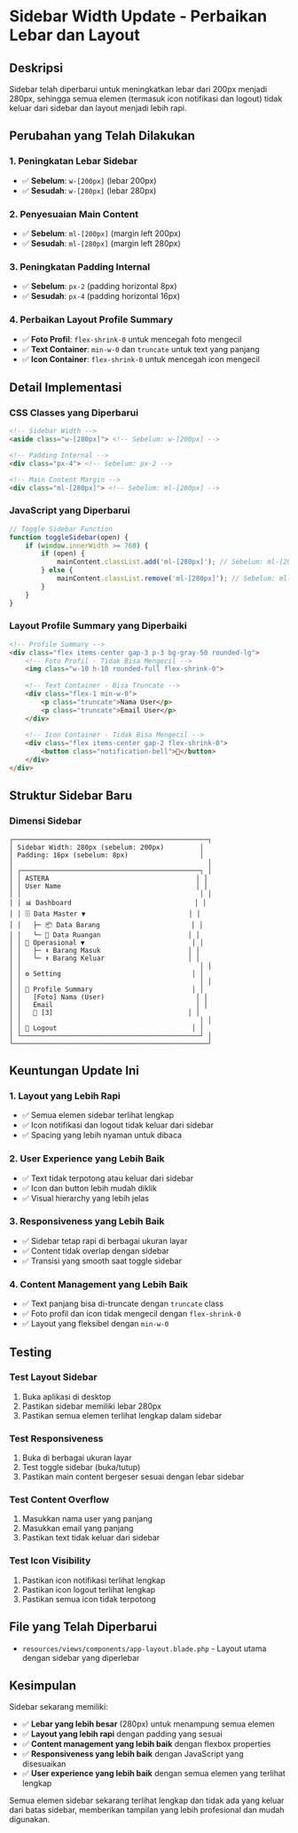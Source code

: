 # Sidebar Width Update - Perbaikan Lebar dan Layout

## Deskripsi
Sidebar telah diperbarui untuk meningkatkan lebar dari 200px menjadi 280px, sehingga semua elemen (termasuk icon notifikasi dan logout) tidak keluar dari sidebar dan layout menjadi lebih rapi.

## Perubahan yang Telah Dilakukan

### 1. **Peningkatan Lebar Sidebar**
- ✅ **Sebelum**: `w-[200px]` (lebar 200px)
- ✅ **Sesudah**: `w-[280px]` (lebar 280px)

### 2. **Penyesuaian Main Content**
- ✅ **Sebelum**: `ml-[200px]` (margin left 200px)
- ✅ **Sesudah**: `ml-[280px]` (margin left 280px)

### 3. **Peningkatan Padding Internal**
- ✅ **Sebelum**: `px-2` (padding horizontal 8px)
- ✅ **Sesudah**: `px-4` (padding horizontal 16px)

### 4. **Perbaikan Layout Profile Summary**
- ✅ **Foto Profil**: `flex-shrink-0` untuk mencegah foto mengecil
- ✅ **Text Container**: `min-w-0` dan `truncate` untuk text yang panjang
- ✅ **Icon Container**: `flex-shrink-0` untuk mencegah icon mengecil

## Detail Implementasi

### **CSS Classes yang Diperbarui**
```html
<!-- Sidebar Width -->
<aside class="w-[280px]"> <!-- Sebelum: w-[200px] -->

<!-- Padding Internal -->
<div class="px-4"> <!-- Sebelum: px-2 -->

<!-- Main Content Margin -->
<div class="ml-[280px]"> <!-- Sebelum: ml-[200px] -->
```

### **JavaScript yang Diperbarui**
```javascript
// Toggle Sidebar Function
function toggleSidebar(open) {
    if (window.innerWidth >= 768) {
        if (open) {
            mainContent.classList.add('ml-[280px]'); // Sebelum: ml-[200px]
        } else {
            mainContent.classList.remove('ml-[280px]'); // Sebelum: ml-[200px]
        }
    }
}
```

### **Layout Profile Summary yang Diperbaiki**
```html
<!-- Profile Summary -->
<div class="flex items-center gap-3 p-3 bg-gray-50 rounded-lg">
    <!-- Foto Profil - Tidak Bisa Mengecil -->
    <img class="w-10 h-10 rounded-full flex-shrink-0">
    
    <!-- Text Container - Bisa Truncate -->
    <div class="flex-1 min-w-0">
        <p class="truncate">Nama User</p>
        <p class="truncate">Email User</p>
    </div>
    
    <!-- Icon Container - Tidak Bisa Mengecil -->
    <div class="flex items-center gap-2 flex-shrink-0">
        <button class="notification-bell">🔔</button>
    </div>
</div>
```

## Struktur Sidebar Baru

### **Dimensi Sidebar**
```
┌─────────────────────────────────────────────────┐
│ Sidebar Width: 280px (sebelum: 200px)         │
│ Padding: 16px (sebelum: 8px)                  │
│                                                 │
│ ┌─────────────────────────────────────────────┐ │
│ │ ASTERA                                     │ │
│ │ User Name                                  │ │
│ │                                             │ │
│ │ 📊 Dashboard                               │ │
│ │ 🗄️ Data Master ▼                          │ │
│ │   ├─ 📦 Data Barang                       │ │
│ │   └─ 🚪 Data Ruangan                      │ │
│ │ 🔄 Operasional ▼                           │ │
│ │   ├─ ⬇️ Barang Masuk                      │ │
│ │   └─ ⬆️ Barang Keluar                     │ │
│ │                                             │ │
│ │ ⚙️ Setting                                 │ │
│ │                                             │ │
│ │ 👤 Profile Summary                         │ │
│ │   [Foto] Nama (User)                       │ │
│ │   Email                                    │ │
│ │   🔔 [3]                                  │ │
│ │                                             │ │
│ │ 🚪 Logout                                  │ │
│ └─────────────────────────────────────────────┘ │
└─────────────────────────────────────────────────┘
```

## Keuntungan Update Ini

### **1. Layout yang Lebih Rapi**
- ✅ Semua elemen sidebar terlihat lengkap
- ✅ Icon notifikasi dan logout tidak keluar dari sidebar
- ✅ Spacing yang lebih nyaman untuk dibaca

### **2. User Experience yang Lebih Baik**
- ✅ Text tidak terpotong atau keluar dari sidebar
- ✅ Icon dan button lebih mudah diklik
- ✅ Visual hierarchy yang lebih jelas

### **3. Responsiveness yang Lebih Baik**
- ✅ Sidebar tetap rapi di berbagai ukuran layar
- ✅ Content tidak overlap dengan sidebar
- ✅ Transisi yang smooth saat toggle sidebar

### **4. Content Management yang Lebih Baik**
- ✅ Text panjang bisa di-truncate dengan `truncate` class
- ✅ Foto profil dan icon tidak mengecil dengan `flex-shrink-0`
- ✅ Layout yang fleksibel dengan `min-w-0`

## Testing

### **Test Layout Sidebar**
1. Buka aplikasi di desktop
2. Pastikan sidebar memiliki lebar 280px
3. Pastikan semua elemen terlihat lengkap dalam sidebar

### **Test Responsiveness**
1. Buka di berbagai ukuran layar
2. Test toggle sidebar (buka/tutup)
3. Pastikan main content bergeser sesuai dengan lebar sidebar

### **Test Content Overflow**
1. Masukkan nama user yang panjang
2. Masukkan email yang panjang
3. Pastikan text tidak keluar dari sidebar

### **Test Icon Visibility**
1. Pastikan icon notifikasi terlihat lengkap
2. Pastikan icon logout terlihat lengkap
3. Pastikan semua icon tidak terpotong

## File yang Telah Diperbarui

- `resources/views/components/app-layout.blade.php` - Layout utama dengan sidebar yang diperlebar

## Kesimpulan

Sidebar sekarang memiliki:
- ✅ **Lebar yang lebih besar** (280px) untuk menampung semua elemen
- ✅ **Layout yang lebih rapi** dengan padding yang sesuai
- ✅ **Content management yang lebih baik** dengan flexbox properties
- ✅ **Responsiveness yang lebih baik** dengan JavaScript yang disesuaikan
- ✅ **User experience yang lebih baik** dengan semua elemen yang terlihat lengkap

Semua elemen sidebar sekarang terlihat lengkap dan tidak ada yang keluar dari batas sidebar, memberikan tampilan yang lebih profesional dan mudah digunakan.

